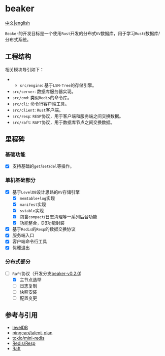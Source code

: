 # beaker

[中文](./docs/CH_README.md)|[english](./README.md)

`Beaker`的开发目标是一个使用`Rust`开发的分布式`KV`数据库，用于学习`Rust`/数据库/分布式系统。

## 工程结构

相关模块导引如下：

- - `src/engine`: 基于`LSM-Tree`的存储引擎。
- `src/server`: 数据库服务器实现。
- `src/cmd`: 类似`Redis`的命令库。
- `src/cli`: 命令行客户端工具。
- `src/client`: `Rust`客户端。
- `src/resp`: `RESP`协议，用于客户端和服务端之间交换数据。
- `src/raft`: `RAFT`协议，用于数据库节点之间交换数据。

## 里程碑

### 基础功能

- [x] 支持基础的`get`/`set`/`del`等操作。

### 单机基础部分

- [x] 基于`LevelDB`设计思路的`KV`存储引擎
  - [x] `memtable+log`实现
  - [x] `manifest`实现
  - [x] `sstable`实现
  - [x] 包含`compact`/日志清理等一系列后台功能
  - [x] 功能整合，DB功能封装
- [x] 基于`Redis`的`Resp`的数据交换协议
- [x] 服务端入口
- [x] 客户端命令行工具
- [x] 优雅退出

### 分布式部分

- [ ] `Raft`协议（开发分支[beaker-v0.2.0](https://github.com/chyezh/beaker/tree/beaker-v0.2.0/src/raft))
  - [x] 主节点选举
  - [ ] 日志复制
  - [ ] 快照安装
  - [ ] 配置变更

## 参考与引用

- [levelDB](https://github.com/google/leveldb)
- [pingcap/talent-plan](https://github.com/pingcap/talent-plan)
- [tokio/mini-redis](https://github.com/tokio-rs/mini-redis)
- [Redis/Resp](https://redis.io/docs/reference/protocol-spec/)
- [Raft](https://raft.github.io/)
